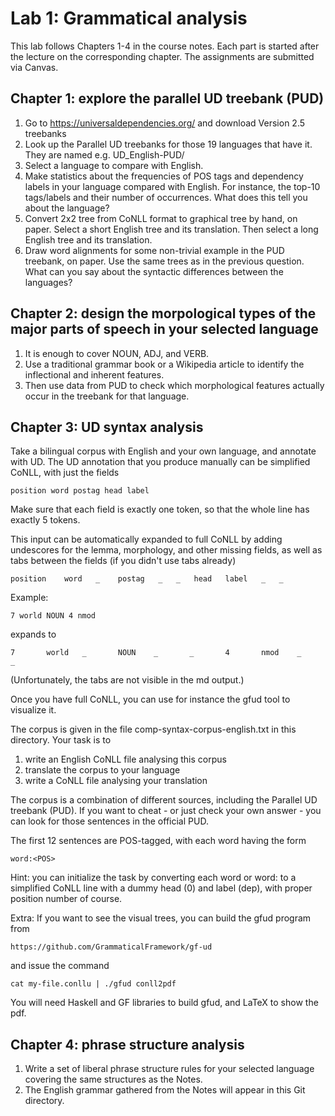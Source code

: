 # Lab 1: Grammatical analysis


This lab follows Chapters 1-4 in the course notes. Each part is started after the lecture on the corresponding chapter.
The assignments are submitted via Canvas.

## Chapter 1: explore the parallel UD treebank (PUD)

1. Go to https://universaldependencies.org/ and download Version 2.5 treebanks
2. Look up the Parallel UD treebanks for those 19 languages that have it. They are named e.g. UD_English-PUD/
3. Select a language to compare with English.
4. Make statistics about the frequencies of POS tags and dependency labels in your language compared with English.
  For instance, the top-10 tags/labels and their number of occurrences.
  What does this tell you about the language?
5. Convert 2x2 tree from CoNLL format to graphical tree by hand, on paper.
  Select a short English tree and its translation.
  Then select a long English tree and its translation.
6. Draw word alignments for some non-trivial example in the PUD treebank, on paper.
  Use the same trees as in the previous question.
  What can you say about the syntactic differences between the languages?


## Chapter 2: design the morpological types of the major parts of speech in your selected language

1. It is enough to cover NOUN, ADJ, and VERB.
2. Use a traditional grammar book or a Wikipedia article to identify the inflectional and inherent features.
3. Then use data from PUD to check which morphological features actually occur in the treebank for that language. 

## Chapter 3: UD syntax analysis

Take a bilingual corpus with English and your own language, and annotate with UD.
The UD annotation that you produce manually can be simplified CoNLL, with just the fields

`position word postag head label`

Make sure that each field is exactly one token, so that the whole line has exactly 5 tokens.

This input can be automatically expanded to full CoNLL by adding undescores for the lemma, morphology, and other missing fields, as well as tabs between the fields (if you didn't use tabs already)

`position    word   _    postag   _   _   head   label   _   _`

Example:

`7 world NOUN 4 nmod`

expands to

`7       world   _       NOUN    _       _       4       nmod    _       _`

(Unfortunately, the tabs are not visible in the md output.)

Once you have full CoNLL, you can use for instance the gfud tool to visualize it.

The corpus is given in the file comp-syntax-corpus-english.txt in this directory.
Your task is to
1. write an English CoNLL file analysing this corpus
2. translate the corpus to your language
3. write a CoNLL file analysing your translation


The corpus is a combination of different sources, including the Parallel UD treebank (PUD).
If you want to cheat - or just check your own answer - you can look for those sentences in the official PUD.

The first 12 sentences are POS-tagged, with each word having the form

`word:<POS>`

Hint: you can initialize the task by converting each word or word:<POS> to a simplified CoNLL line with a dummy head (0) and label (dep), with proper position number of course.

Extra: If you want to see the visual trees, you can build the gfud program from

`https://github.com/GrammaticalFramework/gf-ud`

and issue the command

`cat my-file.conllu | ./gfud conll2pdf`

You will need Haskell and GF libraries to build gfud, and LaTeX to show the pdf.




## Chapter 4: phrase structure analysis

1. Write a set of liberal phrase structure rules for your selected language covering the same structures as the Notes. 
2. The English grammar gathered from the Notes will appear in this Git directory.



